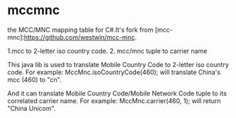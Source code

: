 mccmnc
======

the MCC/MNC mapping table for C#.It's fork from [mcc-mnc]:https://github.com/westwin/mcc-mnc.

1.mcc to 2-letter iso country code. 2. mcc/mnc tuple to carrier name

This java lib is used to translate Mobile Country Code to 2-letter iso country code. For example: MccMnc.isoCountryCode(460); will translate China's mcc (460) to "cn".

And it can translate Mobile Country Code/Mobile Network Code tuple to its correlated carrier name. For example: MccMnc.carrier(460, 1); will return "China Unicom".